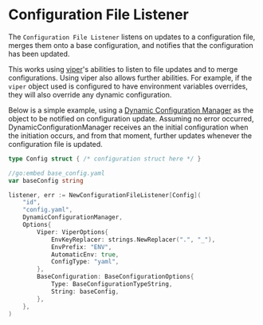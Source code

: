# Configuration File Listener

The `Configuration File Listener` listens on updates to a configuration file, merges them onto a base configuration, and notifies that the configuration has been updated.

This works using [viper](github.com/spf13/viper)'s abilities to listen to file updates and to merge configurations.
Using viper also allows further abilities. For example, if the `viper` object used is configured to have environment variables overrides, they will also override any dynamic configuration.

Below is a simple example, using a [Dynamic Configuration Manager](/pkg/manager) as the object to be notified on configuration update.
Assuming no error occurred, DynamicConfigurationManager receives an the initial configuration when the initiation occurs, and from that moment, further updates whenever the configuration file is updated.

```go
type Config struct { /* configuration struct here */ }

//go:embed base_config.yaml
var baseConfig string

listener, err := NewConfigurationFileListener[Config](
    "id",
    "config.yaml",
    DynamicConfigurationManager,
    Options{
        Viper: ViperOptions{
            EnvKeyReplacer: strings.NewReplacer(".", "_"),
            EnvPrefix: "ENV",
            AutomaticEnv: true,
            ConfigType: "yaml",
        },
        BaseConfiguration: BaseConfigurationOptions{
            Type: BaseConfigurationTypeString,
            String: baseConfig,
        },
    },
)
```
